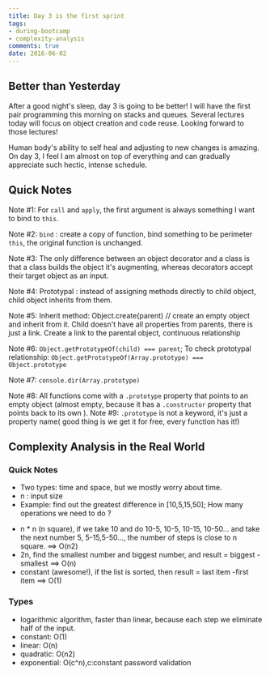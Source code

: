 ```yaml
---
title: Day 3 is the first sprint
tags: 
- during-bootcamp
- complexity-analysis
comments: true
date: 2016-06-02
---
```


Better than Yesterday
---------------------

After a good night's sleep, day 3 is going to be better! I will have the first pair programming this morning on stacks and queues. Several lectures today will focus on object creation and code reuse. Looking forward to those lectures! 

Human body's ability to self heal and adjusting to new changes is amazing. On day 3, I feel I am almost on top of everything and can gradually appreciate such hectic, intense schedule. 

Quick Notes
---------------------

Note #1: For `call` and `apply`, the first argument is always something I want to bind to `this`. 

Note #2: `bind` : create a copy of function, bind something to be perimeter `this`, the original function is unchanged.

Note #3: The only difference between an object decorator and a class is that a class builds the object it's augmenting, whereas decorators accept their target object as an input.

Note #4: Prototypal : instead of assigning methods directly to child object, child object inherits from them. 

Note #5: Inherit method: Object.create(parent) // create an empty object and inherit from it. Child doesn't have all properties from parents, there is just a link. Create a link to the parental object, continuous relationship 

Note #6: `Object.getPrototypeOf(child) === parent`; To check prototypal relationship: `Object.getPrototypeOf(Array.prototype) === Object.prototype`

Note #7: `console.dir(Array.prototype)`

Note #8: All functions come with a `.prototype` property that points to an empty object (almost empty, because it has a `.constructor` property that points back to its own ). 
Note #9: `.prototype` is not a keyword, it's just a property name( good thing is we get it for free, every function has it!)


Complexity Analysis in the Real World
-------------------------------------

### Quick Notes ###
* Two types: time and space, but we mostly worry about time. 
* n : input size
* Example: find out the greatest difference in [10,5,15,50];
How many operations we need to do ? 
- n * n (n square), if we take 10 and do 10-5, 10-5, 10-15, 10-50... and take the next number 5, 5-15,5-50..., the number of steps is close to n square. ==> O(n2) 
- 2n, find the smallest number and biggest number, and result = biggest - smallest ==> O(n)
- constant (awesome!), if the list is sorted, then result = last item -first item ==> O(1)

### Types ###

* logarithmic algorithm, faster than linear, because each step we eliminate half of the input.
* constant: O(1)
* linear: O(n)
* quadratic: O(n2)
* exponential: O(c^n),c:constant password validation








